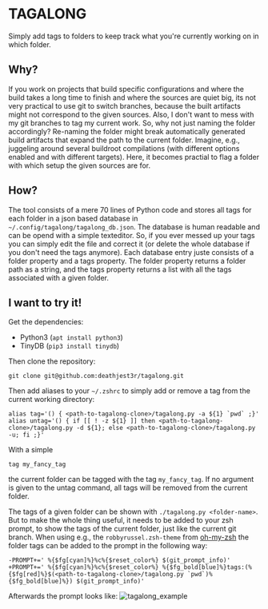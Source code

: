 # TAGALONG

Simply add tags to folders to keep track what you're currently working on in
which folder.

## Why?

If you work on projects that build specific configurations and where the build
takes a long time to finish and where the sources are quiet big, its not very
practical to use git to switch branches, because the built artifacts might not
correspond to the given sources. Also, I don't want to mess with my git
branches to tag my current work. So, why not just naming the folder
accordingly? Re-naming the folder might break automatically generated build
artifacts that expand the path to the current folder. Imagine, e.g., juggeling
around several buildroot compilations (with different options enabled and with
different targets). Here, it becomes practial to flag a folder with which setup
the given sources are for.

## How?

The tool consists of a mere 70 lines of Python code and stores all tags for
each folder in a json based database in `~/.config/tagalong/tagalong_db.json`.
The database is human readable and can be opend with a simple texteditor. So,
if you ever messed up your tags you can simply edit the file and correct it (or
delete the whole database if you don't need the tags anymore). Each database
entry juste consists of a folder property and a tags property. The folder
property returns a folder path as a string, and the tags property returns a
list with all the tags associated with a given folder.

## I want to try it!

Get the dependencies:

* Python3 (`apt install python3`)
* TinyDB (`pip3 install tinydb`)

Then clone the repository:

```
git clone git@github.com:deathjest3r/tagalong.git
```

Then add aliases to your `~/.zshrc` to simply add or remove a tag from the
current working directory:

```
alias tag='() { <path-to-tagalong-clone>/tagalong.py -a ${1} `pwd` ;}'
alias untag='() { if [[ ! -z ${1} ]] then <path-to-tagalong-clone>/tagalong.py -d ${1}; else <path-to-tagalong-clone>/tagalong.py -u; fi ;}'
```

With a simple
```
tag my_fancy_tag
```
the current folder can be tagged with the tag `my_fancy_tag`. If no argument is
given to the untag command, all tags will be removed from the current folder.

The tags of a given folder can be shown with `./tagalong.py <folder-name>`. But
to make the whole thing useful, it needs to be added to your zsh prompt, to
show the tags of the current folder, just like the current git branch. When
using e.g., the `robbyrussel.zsh-theme` from
[oh-my-zsh](https://github.com/ohmyzsh/ohmyzsh/) the folder tags can be added
to the prompt in the following way:

```
-PROMPT+=' %{$fg[cyan]%}%c%{$reset_color%} $(git_prompt_info)'
+PROMPT+=' %{$fg[cyan]%}%c%{$reset_color%} %{$fg_bold[blue]%}tags:(%{$fg[red]%}$(<path-to-tagalong-clone>/tagalong.py `pwd`)%{$fg_bold[blue]%}) $(git_prompt_info)'
```

Afterwards the prompt looks like:
![tagalong_example](https://user-images.githubusercontent.com/1267671/210577884-01f272f0-9c57-4d80-9c6c-f22836b8d40d.png)
